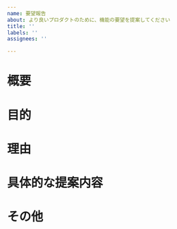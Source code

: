 ```yaml
---
name: 要望報告
about: より良いプロダクトのために、機能の要望を提案してください
title: ''
labels: ''
assignees: ''

---
```


# 概要

# 目的

# 理由

# 具体的な提案内容

# その他
